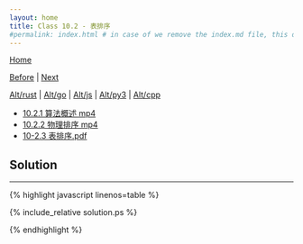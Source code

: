 ```yaml
---
layout: home
title: Class 10.2 - 表排序
#permalink: index.html # in case of we remove the index.md file, this doc will be the index page
---
```


<div class="row">
<div class="columnStmt" markdown="1">

[Home](./README.md)

[Before](./class-10.1.md) | [Next](./class-10.3.md)

[Alt/rust](./Alt_rust/README.md) | [Alt/go](./Alt_c/README.md) | [Alt/js](./Alt_js/README.html) | [Alt/py3](./Alt_py3/README.md) | [Alt/cpp](./Alt_cpp/README.md) 

-   [10.2.1 算法概述 mp4](https://data-structure.s3.us-west-1.amazonaws.com/10_%E7%AC%AC%E5%8D%81%E8%AE%B2+%E6%8E%92%E5%BA%8F%EF%BC%88%E4%B8%8B%EF%BC%89%5B%E9%99%88%E8%B6%8A%5D/10.2.1+%E7%AE%97%E6%B3%95%E6%A6%82%E8%BF%B0%EF%BC%886%EF%BC%9A21%EF%BC%89_Hd.mp4)
-   [10.2.2 物理排序 mp4](https://data-structure.s3.us-west-1.amazonaws.com/10_%E7%AC%AC%E5%8D%81%E8%AE%B2+%E6%8E%92%E5%BA%8F%EF%BC%88%E4%B8%8B%EF%BC%89%5B%E9%99%88%E8%B6%8A%5D/10.2.2+%E7%89%A9%E7%90%86%E6%8E%92%E5%BA%8F%EF%BC%886%EF%BC%9A20%EF%BC%89_Hd.mp4)
-   [10-2.3 表排序.pdf](https://data-structure.s3.us-west-1.amazonaws.com/0_%E6%B5%99%E6%B1%9F%E5%A4%A7%E5%AD%A6%E6%95%B0%E6%8D%AE%E7%BB%93%E6%9E%84_%E9%99%88%E8%B6%8A_%E8%AF%BE%E7%A8%8B%E6%96%87%E6%A1%A3/10-2.pdf)
    


</div>
<div class="columnSol" markdown="1">

## Solution
------

{% highlight javascript linenos=table %}

{% include_relative solution.ps %}

{% endhighlight %}

</div>
</div>

